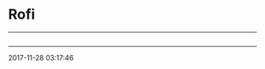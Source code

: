 # Rofi

----------------------------------------- 

```bash

```

-----------------------------------------
2017-11-28 03:17:46
